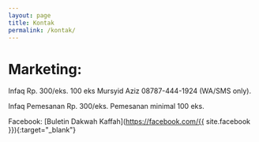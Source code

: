 ```yaml
---
layout: page
title: Kontak
permalink: /kontak/
---
```


# Marketing:

Infaq Rp.  300/eks.  100 eks Mursyid Aziz 08787-444-1924 (WA/SMS only).

Infaq Pemesanan Rp. 300/eks. Pemesanan minimal 100 eks.

Facebook: [Buletin Dakwah Kaffah](https://facebook.com/{{ site.facebook }}){:target="_blank"}
